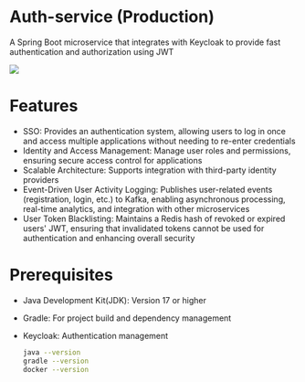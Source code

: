 # Auth-service (Production)
A Spring Boot microservice that integrates with Keycloak to provide fast authentication and authorization using JWT
<p align="left">
  <img src="https://skillicons.dev/icons?i=java,spring,postgres,kafka,redis,docker,gradle,postman,git"/>
</p>

# Features

- SSO: Provides an authentication system, allowing users to log in once and access multiple applications without needing to re-enter credentials
- Identity and Access Management: Manage user roles and permissions, ensuring secure access control for applications
- Scalable Architecture: Supports integration with third-party identity providers
- Event-Driven User Activity Logging: Publishes user-related events (registration, login, etc.) to Kafka, enabling asynchronous processing, real-time analytics, and integration with other microservices
- User Token Blacklisting: Maintains a Redis hash of revoked or expired users' JWT, ensuring that invalidated tokens cannot be used for authentication and enhancing overall security

# Prerequisites
- Java Development Kit(JDK): Version 17 or higher
- Gradle: For project build and dependency management
- Keycloak: Authentication management
  
  ```sh
  java --version
  gradle --version
  docker --version
  ```

